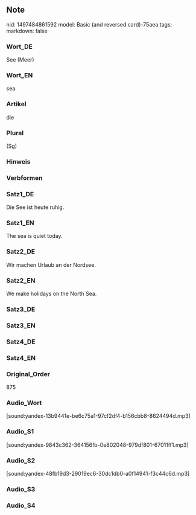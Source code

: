 ## Note
nid: 1497484861592
model: Basic (and reversed card)-75aea
tags: 
markdown: false

### Wort_DE
See (Meer)

### Wort_EN
sea

### Artikel
die

### Plural
(Sg)

### Hinweis


### Verbformen


### Satz1_DE
Die See ist heute ruhig.

### Satz1_EN
The sea is quiet today.

### Satz2_DE
Wir machen Urlaub an der Nordsee.

### Satz2_EN
We make holidays on the North Sea.

### Satz3_DE


### Satz3_EN


### Satz4_DE


### Satz4_EN


### Original_Order
875

### Audio_Wort
[sound:yandex-13b9441e-be6c75a1-97cf2df4-b156cbb8-8624494d.mp3]

### Audio_S1
[sound:yandex-9843c362-364156fb-0e802048-979df801-67011ff1.mp3]

### Audio_S2
[sound:yandex-48fb19d3-29019ec6-30dc1db0-a0f14941-f3c44c6d.mp3]

### Audio_S3


### Audio_S4

